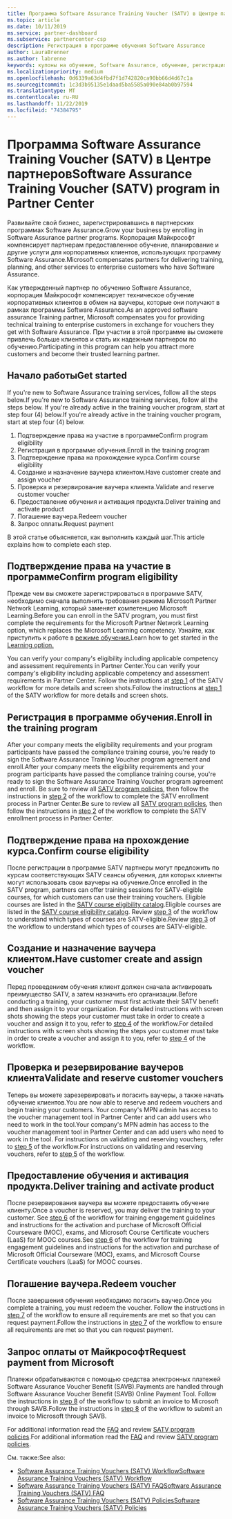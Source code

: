 ```yaml
---
title: Программа Software Assurance Training Voucher (SATV) в Центре партнеров | Центр партнеров
ms.topic: article
ms.date: 10/11/2019
ms.service: partner-dashboard
ms.subservice: partnercenter-csp
description: Регистрация в программе обучения Software Assurance
author: LauraBrenner
ms.author: labrenne
keywords: купоны на обучение, Software Assurance, обучение, регистрация в SATV, SATV
ms.localizationpriority: medium
ms.openlocfilehash: 0d6339a63d4fbd7f1d742820ca90bb66d4d67c1a
ms.sourcegitcommit: 1c3d3b95135e1daad5ba5585a090e84ab0b97594
ms.translationtype: MT
ms.contentlocale: ru-RU
ms.lasthandoff: 11/22/2019
ms.locfileid: "74384795"
---
```

# <a name="software-assurance-training-voucher-satv-program-in-partner-center"></a><span data-ttu-id="a6da0-104">Программа Software Assurance Training Voucher (SATV) в Центре партнеров</span><span class="sxs-lookup"><span data-stu-id="a6da0-104">Software Assurance Training Voucher (SATV) program in Partner Center</span></span>

<span data-ttu-id="a6da0-105">Развивайте свой бизнес, зарегистрировавшись в партнерских программах Software Assurance.</span><span class="sxs-lookup"><span data-stu-id="a6da0-105">Grow your business by enrolling in Software Assurance partner programs.</span></span> <span data-ttu-id="a6da0-106">Корпорация Майкрософт компенсирует партнерам предоставленное обучение, планирование и другие услуги для корпоративных клиентов, использующих программу Software Assurance.</span><span class="sxs-lookup"><span data-stu-id="a6da0-106">Microsoft compensates partners for delivering training, planning, and other services to enterprise customers who have Software Assurance.</span></span> 

<span data-ttu-id="a6da0-107">Как утвержденный партнер по обучению Software Assurance, корпорация Майкрософт компенсирует техническое обучение корпоративных клиентов в обмен на ваучеры, которые они получают в рамках программы Software Assurance.</span><span class="sxs-lookup"><span data-stu-id="a6da0-107">As an approved software assurance Training partner, Microsoft compensates you for providing technical training to enterprise customers in exchange for vouchers they get with Software Assurance.</span></span> <span data-ttu-id="a6da0-108">При участии в этой программе вы сможете привлечь больше клиентов и стать их надежным партнером по обучению.</span><span class="sxs-lookup"><span data-stu-id="a6da0-108">Participating in this program can help you attract more customers and become their trusted learning partner.</span></span>

## <a name="get-started"></a><span data-ttu-id="a6da0-109">Начало работы</span><span class="sxs-lookup"><span data-stu-id="a6da0-109">Get started</span></span>

<span data-ttu-id="a6da0-110">If you're new to Software Assurance training services, follow all the steps below.</span><span class="sxs-lookup"><span data-stu-id="a6da0-110">If you're new to Software Assurance training services, follow all the steps below.</span></span> <span data-ttu-id="a6da0-111">If you're already active in the training voucher program, start at step four (4) below.</span><span class="sxs-lookup"><span data-stu-id="a6da0-111">If you're already active in the training voucher program, start at step four (4) below.</span></span> 

1. <span data-ttu-id="a6da0-112">Подтверждение права на участие в программе</span><span class="sxs-lookup"><span data-stu-id="a6da0-112">Confirm program eligibility</span></span>
2. <span data-ttu-id="a6da0-113">Регистрация в программе обучения.</span><span class="sxs-lookup"><span data-stu-id="a6da0-113">Enroll in the training program</span></span>
3. <span data-ttu-id="a6da0-114">Подтверждение права на прохождение курса.</span><span class="sxs-lookup"><span data-stu-id="a6da0-114">Confirm course eligibility</span></span>
4. <span data-ttu-id="a6da0-115">Создание и назначение ваучера клиентом.</span><span class="sxs-lookup"><span data-stu-id="a6da0-115">Have customer create and assign voucher</span></span>
5. <span data-ttu-id="a6da0-116">Проверка и резервирование ваучера клиента.</span><span class="sxs-lookup"><span data-stu-id="a6da0-116">Validate and reserve customer voucher</span></span>
6. <span data-ttu-id="a6da0-117">Предоставление обучения и активация продукта.</span><span class="sxs-lookup"><span data-stu-id="a6da0-117">Deliver training and activate product</span></span>
7. <span data-ttu-id="a6da0-118">Погашение ваучера.</span><span class="sxs-lookup"><span data-stu-id="a6da0-118">Redeem voucher</span></span>
8. <span data-ttu-id="a6da0-119">Запрос оплаты.</span><span class="sxs-lookup"><span data-stu-id="a6da0-119">Request payment</span></span>

<span data-ttu-id="a6da0-120">В этой статье объясняется, как выполнить каждый шаг.</span><span class="sxs-lookup"><span data-stu-id="a6da0-120">This article explains how to complete each step.</span></span>

## <a name="confirm-program-eligibility"></a><span data-ttu-id="a6da0-121">Подтверждение права на участие в программе</span><span class="sxs-lookup"><span data-stu-id="a6da0-121">Confirm program eligibility</span></span>

<span data-ttu-id="a6da0-122">Прежде чем вы сможете зарегистрироваться в программе SATV, необходимо сначала выполнить требования режима Microsoft Partner Network Learning, который заменяет компетенцию Microsoft Learning.</span><span class="sxs-lookup"><span data-stu-id="a6da0-122">Before you can enroll in the SATV program, you must first complete the requirements for the Microsoft Partner Network Learning option, which replaces the Microsoft Learning competency.</span></span> <span data-ttu-id="a6da0-123">Узнайте, как приступить к работе в [режиме обучения.](https://partner.microsoft.com/membership/learning-partners)</span><span class="sxs-lookup"><span data-stu-id="a6da0-123">Learn how to get started in the [Learning option.](https://partner.microsoft.com/membership/learning-partners)</span></span>

<span data-ttu-id="a6da0-124">You can verify your company's eligibility including applicable competency and assessment requirements in Partner Center.</span><span class="sxs-lookup"><span data-stu-id="a6da0-124">You can verify your company's eligibility including applicable competency and assessment requirements in Partner Center.</span></span> <span data-ttu-id="a6da0-125">Follow the instructions at [step 1](https://query.prod.cms.rt.microsoft.com/cms/api/am/binary/RE3krfK) of the SATV workflow for more details and screen shots.</span><span class="sxs-lookup"><span data-stu-id="a6da0-125">Follow the instructions at [step 1](https://query.prod.cms.rt.microsoft.com/cms/api/am/binary/RE3krfK) of the SATV workflow for more details and screen shots.</span></span>

## <a name="enroll-in-the-training-program"></a><span data-ttu-id="a6da0-126">Регистрация в программе обучения.</span><span class="sxs-lookup"><span data-stu-id="a6da0-126">Enroll in the training program</span></span>

<span data-ttu-id="a6da0-127">After your company meets the eligibility requirements and your program participants have passed the compliance training course, you're ready to sign the Software Assurance Training Voucher program agreement and enroll.</span><span class="sxs-lookup"><span data-stu-id="a6da0-127">After your company meets the eligibility requirements and your program participants have passed the compliance training course, you're ready to sign the Software Assurance Training Voucher program agreement and enroll.</span></span> <span data-ttu-id="a6da0-128">Be sure to review all [SATV program policies](https://query.prod.cms.rt.microsoft.com/cms/api/am/binary/RE3koEP), then follow the instructions in [step 2](https://query.prod.cms.rt.microsoft.com/cms/api/am/binary/RE3krfK) of the workflow to complete the SATV enrollment process in Partner Center.</span><span class="sxs-lookup"><span data-stu-id="a6da0-128">Be sure to review all [SATV program policies](https://query.prod.cms.rt.microsoft.com/cms/api/am/binary/RE3koEP), then follow the instructions in [step 2](https://query.prod.cms.rt.microsoft.com/cms/api/am/binary/RE3krfK) of the workflow to complete the SATV enrollment process in Partner Center.</span></span>   


## <a name="confirm-course-eligibility"></a><span data-ttu-id="a6da0-129">Подтверждение права на прохождение курса.</span><span class="sxs-lookup"><span data-stu-id="a6da0-129">Confirm course eligibility</span></span>
<span data-ttu-id="a6da0-130">После регистрации в программе SATV партнеры могут предложить по курсам соответствующих SATV сеансы обучения, для которых клиенты могут использовать свои ваучеры на обучение.</span><span class="sxs-lookup"><span data-stu-id="a6da0-130">Once enrolled in the SATV program, partners can offer training sessions for SATV-eligible courses, for which customers can use their training vouchers.</span></span> <span data-ttu-id="a6da0-131">Eligible courses are listed in the [SATV course eligibility catalog](https://savl-catalog.microsoft.com/).</span><span class="sxs-lookup"><span data-stu-id="a6da0-131">Eligible courses are listed in the [SATV course eligibility catalog](https://savl-catalog.microsoft.com/).</span></span> <span data-ttu-id="a6da0-132">Review [step 3](https://query.prod.cms.rt.microsoft.com/cms/api/am/binary/RE3krfK) of the workflow to understand which types of courses are SATV-eligible.</span><span class="sxs-lookup"><span data-stu-id="a6da0-132">Review [step 3](https://query.prod.cms.rt.microsoft.com/cms/api/am/binary/RE3krfK) of the workflow to understand which types of courses are SATV-eligible.</span></span>

## <a name="have-customer-create-and-assign-voucher"></a><span data-ttu-id="a6da0-133">Создание и назначение ваучера клиентом.</span><span class="sxs-lookup"><span data-stu-id="a6da0-133">Have customer create and assign voucher</span></span>

<span data-ttu-id="a6da0-134">Перед проведением обучения клиент должен сначала активировать преимущество SATV, а затем назначить его организации.</span><span class="sxs-lookup"><span data-stu-id="a6da0-134">Before conducting a training, your customer must first activate their SATV benefit and then assign it to your organization.</span></span> <span data-ttu-id="a6da0-135">For detailed instructions with screen shots showing the steps your customer must take in order to create a voucher and assign it to you, refer to [step 4](https://query.prod.cms.rt.microsoft.com/cms/api/am/binary/RE3krfK) of the workflow.</span><span class="sxs-lookup"><span data-stu-id="a6da0-135">For detailed instructions with screen shots showing the steps your customer must take in order to create a voucher and assign it to you, refer to [step 4](https://query.prod.cms.rt.microsoft.com/cms/api/am/binary/RE3krfK) of the workflow.</span></span>

## <a name="validate-and-reserve-customer-vouchers"></a><span data-ttu-id="a6da0-136">Проверка и резервирование ваучеров клиента</span><span class="sxs-lookup"><span data-stu-id="a6da0-136">Validate and reserve customer vouchers</span></span>

<span data-ttu-id="a6da0-137">Теперь вы можете зарезервировать и погасить ваучеры, а также начать обучение клиентов.</span><span class="sxs-lookup"><span data-stu-id="a6da0-137">You are now able to reserve and redeem vouchers and begin training your customers.</span></span> <span data-ttu-id="a6da0-138">Your company's MPN admin has access to the voucher management tool in Partner Center and can add users who need to work in the tool.</span><span class="sxs-lookup"><span data-stu-id="a6da0-138">Your company's MPN admin has access to the voucher management tool in Partner Center and can add users who need to work in the tool.</span></span> <span data-ttu-id="a6da0-139">For instructions on validating and reserving vouchers, refer to [step 5](https://query.prod.cms.rt.microsoft.com/cms/api/am/binary/RE3krfK) of the workflow.</span><span class="sxs-lookup"><span data-stu-id="a6da0-139">For instructions on validating and reserving vouchers, refer to [step 5](https://query.prod.cms.rt.microsoft.com/cms/api/am/binary/RE3krfK) of the workflow.</span></span>

## <a name="deliver-training-and-activate-product"></a><span data-ttu-id="a6da0-140">Предоставление обучения и активация продукта.</span><span class="sxs-lookup"><span data-stu-id="a6da0-140">Deliver training and activate product</span></span>

<span data-ttu-id="a6da0-141">После резервирования ваучера вы можете предоставить обучение клиенту.</span><span class="sxs-lookup"><span data-stu-id="a6da0-141">Once a voucher is reserved, you may deliver the training to your customer.</span></span> <span data-ttu-id="a6da0-142">See [step 6](https://query.prod.cms.rt.microsoft.com/cms/api/am/binary/RE3krfK) of the workflow for training engagement guidelines and instructions for the activation and purchase of Microsoft Official Courseware (MOC), exams, and Microsoft Course Certificate vouchers (LaaS) for MOOC courses.</span><span class="sxs-lookup"><span data-stu-id="a6da0-142">See [step 6](https://query.prod.cms.rt.microsoft.com/cms/api/am/binary/RE3krfK) of the workflow for training engagement guidelines and instructions for the activation and purchase of Microsoft Official Courseware (MOC), exams, and Microsoft Course Certificate vouchers (LaaS) for MOOC courses.</span></span>

## <a name="redeem-voucher"></a><span data-ttu-id="a6da0-143">Погашение ваучера.</span><span class="sxs-lookup"><span data-stu-id="a6da0-143">Redeem voucher</span></span>

<span data-ttu-id="a6da0-144">После завершения обучения необходимо погасить ваучер.</span><span class="sxs-lookup"><span data-stu-id="a6da0-144">Once you complete a training, you must redeem the voucher.</span></span> <span data-ttu-id="a6da0-145">Follow the instructions in [step 7](https://query.prod.cms.rt.microsoft.com/cms/api/am/binary/RE3krfK) of the workflow to ensure all requirements are met so that you can request payment.</span><span class="sxs-lookup"><span data-stu-id="a6da0-145">Follow the instructions in [step 7](https://query.prod.cms.rt.microsoft.com/cms/api/am/binary/RE3krfK) of the workflow to ensure all requirements are met so that you can request payment.</span></span> 


## <a name="request-payment-from-microsoft"></a><span data-ttu-id="a6da0-146">Запрос оплаты от Майкрософт</span><span class="sxs-lookup"><span data-stu-id="a6da0-146">Request payment from Microsoft</span></span>

<span data-ttu-id="a6da0-147">Платежи обрабатываются с помощью средства электронных платежей Software Assurance Voucher Benefit (SAVB).</span><span class="sxs-lookup"><span data-stu-id="a6da0-147">Payments are handled through Software Assurance Voucher Benefit (SAVB) Online Payment Tool.</span></span> <span data-ttu-id="a6da0-148">Follow the instructions in [step 8](https://query.prod.cms.rt.microsoft.com/cms/api/am/binary/RE3krfK) of the workflow to submit an invoice to Microsoft through SAVB.</span><span class="sxs-lookup"><span data-stu-id="a6da0-148">Follow the instructions in [step 8](https://query.prod.cms.rt.microsoft.com/cms/api/am/binary/RE3krfK) of the workflow to submit an invoice to Microsoft through SAVB.</span></span> 

<span data-ttu-id="a6da0-149">For additional information read the [FAQ](https://query.prod.cms.rt.microsoft.com/cms/api/am/binary/RE3kz5o) and review [SATV program policies](https://query.prod.cms.rt.microsoft.com/cms/api/am/binary/RE3koEP).</span><span class="sxs-lookup"><span data-stu-id="a6da0-149">For additional information read the [FAQ](https://query.prod.cms.rt.microsoft.com/cms/api/am/binary/RE3kz5o) and review [SATV program policies](https://query.prod.cms.rt.microsoft.com/cms/api/am/binary/RE3koEP).</span></span>

<span data-ttu-id="a6da0-150">См. также:</span><span class="sxs-lookup"><span data-stu-id="a6da0-150">See also:</span></span>

- [<span data-ttu-id="a6da0-151">Software Assurance Training Vouchers (SATV) Workflow</span><span class="sxs-lookup"><span data-stu-id="a6da0-151">Software Assurance Training Vouchers (SATV) Workflow</span></span>](https://query.prod.cms.rt.microsoft.com/cms/api/am/binary/RE3krfK)
- [<span data-ttu-id="a6da0-152">Software Assurance Training Vouchers (SATV) FAQ</span><span class="sxs-lookup"><span data-stu-id="a6da0-152">Software Assurance Training Vouchers (SATV) FAQ</span></span>](https://query.prod.cms.rt.microsoft.com/cms/api/am/binary/RE3kz5o)
- [<span data-ttu-id="a6da0-153">Software Assurance Training Vouchers (SATV) Policies</span><span class="sxs-lookup"><span data-stu-id="a6da0-153">Software Assurance Training Vouchers (SATV) Policies</span></span>](https://query.prod.cms.rt.microsoft.com/cms/api/am/binary/RE3koEP)